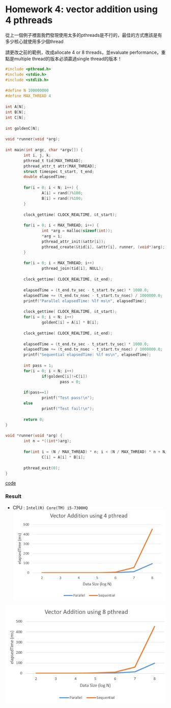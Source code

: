 # Homework 4: vector addition using 4 pthreads
從上一個例子裡面我們發現使用太多的pthreads是不行的，最佳的方式應該是有多少核心就使用多少個thread

請更改之前的範例，改成allocate 4 or 8 threads，並evaluate performance，重點是multiple thread的版本必須贏過single thread的版本！

```C
#include <pthread.h>
#include <stdio.h>
#include <stdlib.h>

#define N 100000000
#define MAX_THREAD 4

int A[N];
int B[N];
int C[N];

int goldenC[N];

void *runner(void *arg);

int main(int argc, char *argv[]) {
        int i, j, k;
        pthread_t tid[MAX_THREAD];
        pthread_attr_t attr[MAX_THREAD];
        struct timespec t_start, t_end;
        double elapsedTime;

        for(i = 0; i < N; i++) {
                A[i] = rand()%100;
                B[i] = rand()%100;
        }

        clock_gettime( CLOCK_REALTIME, &t_start);

        for(i = 0; i < MAX_THREAD; i++) {
                int *arg = malloc(sizeof(int));
                *arg = i;
                pthread_attr_init(&attr[i]);
                pthread_create(&tid[i], &attr[i], runner, (void*)arg);
        }

        for(i = 0; i < MAX_THREAD; i++)
                pthread_join(tid[i], NULL);

        clock_gettime( CLOCK_REALTIME, &t_end);

        elapsedTime = (t_end.tv_sec - t_start.tv_sec) * 1000.0;
        elapsedTime += (t_end.tv_nsec - t_start.tv_nsec) / 1000000.0;
        printf("Parallel elapsedTime: %lf ms\n", elapsedTime);

        clock_gettime( CLOCK_REALTIME, &t_start);
        for(i = 0; i < N; i++)
                goldenC[i] = A[i] * B[i];

        clock_gettime( CLOCK_REALTIME, &t_end);

        elapsedTime = (t_end.tv_sec - t_start.tv_sec) * 1000.0;
        elapsedTime += (t_end.tv_nsec - t_start.tv_nsec) / 1000000.0;
        printf("Sequential elapsedTime: %lf ms\n", elapsedTime);     

        int pass = 1;
        for(i = 0; i < N; i++)
                if(goldenC[i]!=C[i])
                        pass = 0;
                        
        if(pass==1)
                printf("Test pass!\n");
        else    
                printf("Test fail!\n");
                
        return 0;
}                

void *runner(void *arg) {
        int n = *((int*)arg);

        for(int i = (N / MAX_THREAD) * n; i < (N / MAX_THREAD) * n + N/MAX_THREAD; i++)
                C[i] = A[i] * B[i];

        pthread_exit(0);
}
```
[code](vectorAddpthread.c)

### Result
* CPU : `Intel(R) Core(TM) i5-7300HQ`
![4pthread](https://github.com/Offliners/NTNU-EE-Operating-System/blob/master/Week6/4pthread.png)

![8pthread](https://github.com/Offliners/NTNU-EE-Operating-System/blob/master/Week6/8pthread.png)
